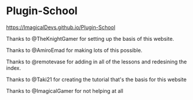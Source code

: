 # Plugin-School
https://ImagicalDevs.github.io/Plugin-School

Thanks to @TheKnightGamer for setting up the basis of this website.

Thanks to @AmiroEmad for making lots of this possible.

Thanks to @remotevase for adding in all of the lessons and redesining the index.

Thanks to @Taki21 for creating the tutorial that's the basis for this website

Thanks to @ImagicalGamer for not helping at all
